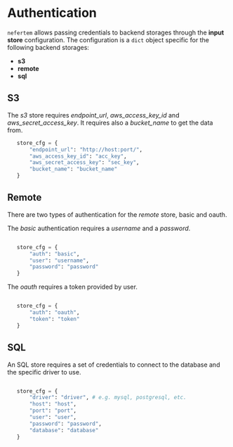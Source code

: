 
# Authentication

``nefertem`` allows passing credentials to backend storages through the **input store** configuration.
The configuration is a ``dict`` object specific for the following backend storages:

* **s3**
* **remote**
* **sql**

## S3

The *s3* store requires *endpoint_url*, *aws_access_key_id* and *aws_secret_access_key*. It requires also a *bucket_name* to get the data from.

```python
   store_cfg = {
       "endpoint_url": "http://host:port/",
       "aws_access_key_id": "acc_key",
       "aws_secret_access_key": "sec_key",
       "bucket_name": "bucket_name"
   }
```

## Remote

There are two types of authentication for the *remote* store, basic and oauth.

The *basic* authentication requires a *username* and a *password*.

```python

   store_cfg = {
       "auth": "basic",
       "user": "username",
       "password": "password"
   }
```

The *oauth* requires a token provided by user.

```python

   store_cfg = {
       "auth": "oauth",
       "token": "token"
   }
```

## SQL

An SQL store requires a set of credentials to connect to the database and the specific driver to use.

```python

   store_cfg = {
       "driver": "driver", # e.g. mysql, postgresql, etc.
       "host": "host",
       "port": "port",
       "user": "user",
       "password": "password",
       "database": "database"
   }
```
